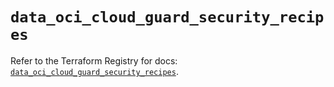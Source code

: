 # `data_oci_cloud_guard_security_recipes`

Refer to the Terraform Registry for docs: [`data_oci_cloud_guard_security_recipes`](https://registry.terraform.io/providers/oracle/oci/6.37.0/docs/data-sources/cloud_guard_security_recipes).
